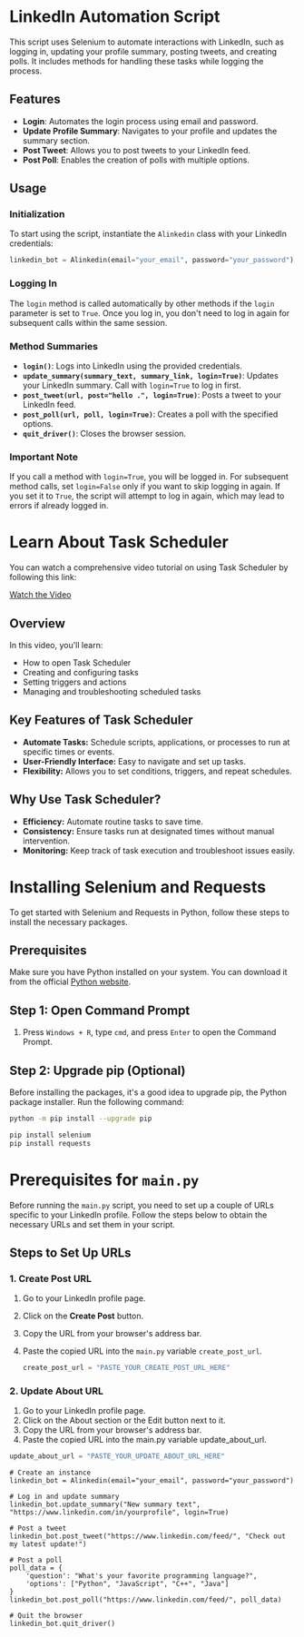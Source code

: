 # LinkedIn Automation Script

This script uses Selenium to automate interactions with LinkedIn, such as logging in, updating your profile summary, posting tweets, and creating polls. It includes methods for handling these tasks while logging the process.

## Features

- **Login**: Automates the login process using email and password.
- **Update Profile Summary**: Navigates to your profile and updates the summary section.
- **Post Tweet**: Allows you to post tweets to your LinkedIn feed.
- **Post Poll**: Enables the creation of polls with multiple options.

## Usage

### Initialization

To start using the script, instantiate the `Alinkedin` class with your LinkedIn credentials:

```python
linkedin_bot = Alinkedin(email="your_email", password="your_password")
```
### Logging In

The `login` method is called automatically by other methods if the `login` parameter is set to `True`. Once you log in, you don't need to log in again for subsequent calls within the same session.

### Method Summaries

- **`login()`**: Logs into LinkedIn using the provided credentials.
- **`update_summary(summary_text, summary_link, login=True)`**: Updates your LinkedIn summary. Call with `login=True` to log in first.
- **`post_tweet(url, post="hello .", login=True)`**: Posts a tweet to your LinkedIn feed.
- **`post_poll(url, poll, login=True)`**: Creates a poll with the specified options.
- **`quit_driver()`**: Closes the browser session.

### Important Note

If you call a method with `login=True`, you will be logged in. For subsequent method calls, set `login=False` only if you want to skip logging in again. If you set it to `True`, the script will attempt to log in again, which may lead to errors if already logged in.

# Learn About Task Scheduler

You can watch a comprehensive video tutorial on using Task Scheduler by following this link:

[Watch the Video](https://youtu.be/ic4lUiDTbVI?si=j2jLh5IN-lbAcGbo)

## Overview

In this video, you'll learn:

- How to open Task Scheduler
- Creating and configuring tasks
- Setting triggers and actions
- Managing and troubleshooting scheduled tasks

## Key Features of Task Scheduler

- **Automate Tasks:** Schedule scripts, applications, or processes to run at specific times or events.
- **User-Friendly Interface:** Easy to navigate and set up tasks.
- **Flexibility:** Allows you to set conditions, triggers, and repeat schedules.

## Why Use Task Scheduler?

- **Efficiency:** Automate routine tasks to save time.
- **Consistency:** Ensure tasks run at designated times without manual intervention.
- **Monitoring:** Keep track of task execution and troubleshoot issues easily.

# Installing Selenium and Requests

To get started with Selenium and Requests in Python, follow these steps to install the necessary packages.

## Prerequisites

Make sure you have Python installed on your system. You can download it from the official [Python website](https://www.python.org/downloads/).

## Step 1: Open Command Prompt

1. Press `Windows + R`, type `cmd`, and press `Enter` to open the Command Prompt.

## Step 2: Upgrade pip (Optional)

Before installing the packages, it's a good idea to upgrade pip, the Python package installer. Run the following command:

```bash
python -m pip install --upgrade pip

pip install selenium
pip install requests
```
# Prerequisites for `main.py`

Before running the `main.py` script, you need to set up a couple of URLs specific to your LinkedIn profile. Follow the steps below to obtain the necessary URLs and set them in your script.

## Steps to Set Up URLs

### 1. Create Post URL

1. Go to your LinkedIn profile page.
2. Click on the **Create Post** button.
3. Copy the URL from your browser's address bar.
4. Paste the copied URL into the `main.py` variable `create_post_url`.

   ```python
   create_post_url = "PASTE_YOUR_CREATE_POST_URL_HERE"
   ```
### 2. Update About URL

1. Go to your LinkedIn profile page.
2. Click on the About section or the Edit button next to it.
3. Copy the URL from your browser's address bar.
4. Paste the copied URL into the main.py variable update_about_url.

```python
update_about_url = "PASTE_YOUR_UPDATE_ABOUT_URL_HERE"
```
```Example Usage
# Create an instance
linkedin_bot = Alinkedin(email="your_email", password="your_password")

# Log in and update summary
linkedin_bot.update_summary("New summary text", "https://www.linkedin.com/in/yourprofile", login=True)

# Post a tweet
linkedin_bot.post_tweet("https://www.linkedin.com/feed/", "Check out my latest update!")

# Post a poll
poll_data = {
    'question': "What's your favorite programming language?",
    'options': ["Python", "JavaScript", "C++", "Java"]
}
linkedin_bot.post_poll("https://www.linkedin.com/feed/", poll_data)

# Quit the browser
linkedin_bot.quit_driver()
```
